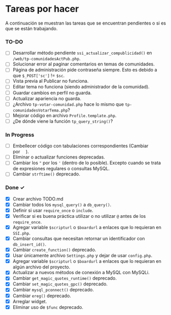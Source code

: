 # Tareas por hacer

A continuación se muestran las tareas que se encuentran pendientes o si es que se están trabajando.

### TO-DO

- [ ] Desarrollar método pendiente `ssi_actualizar_compublicidad()` en `/web/tp-comunidadesActPub.php`.
- [ ] Solucionar error al paginar comentarios en temas de comunidades.
- [ ] Página de administración pide contraseña siempre. Esto es debido a que `$_POST['sc']` != `$sc`.
- [ ] Vista previa al Publicar no funciona.
- [ ] Editar tema no funciona (siendo administrador de la comunidad).
- [ ] Guardar cambios en perfil no guarda.
- [ ] Actualizar apariencia no guarda.
- [ ] ¿Archivo `tp-votar-comunidad.php` hace lo mismo que `tp-comunidadesVotarTema.php`?
- [ ] Mejorar código en archivo `Profile.template.php`.
- [ ] ¿De dónde viene la función `tp_query_string()`?

### In Progress

- [ ] Embellecer código con tabulaciones correspondientes (Cambiar `	` por `  `).
- [ ] Eliminar o actualizar funciones deprecadas.
- [ ] Cambiar los `"` por los `'` (dentro de lo posible). Excepto cuando se trata de expresiones regulares o consultas MySQL.
- [ ] Cambiar `strftime()` deprecado.

### Done ✓

- [x] Crear archivo TODO.md
- [x] Cambiar todos los `mysql_query()` a `db_query()`.
- [x] Definir si usar `require_once` o `include`.
- [x] Verificar si es buena práctica utilizar o no utilizar `@` antes de los `require_once`.
- [x] Agregar variable `$scripturl` o `$boardurl` a enlaces que lo requieran en `SSI.php`.
- [x] Cambiar consultas que necesitan retornar un identificador con `db_insert_id()`.
- [x] Cambiar `create_function()` deprecado.
- [x] Usar únicamente archivo `Settings.php` y dejar de usar `config.php`.
- [x] Agregar variable `$scripturl` o `$boardurl` a enlaces que lo requieran en algún archivo del proyecto.
- [x] Actualizar a nuevos métodos de conexión a MySQL con MySQLi.
- [x] Cambiar `get_magic_quotes_runtime()` deprecado.
- [x] Cambiar `set_magic_quotes_gpc()` deprecado.
- [x] Cambiar `mysql_pconnect()` deprecado.
- [x] Cambiar `ereg()` deprecado.
- [x] Arreglar widget.
- [x] Eliminar uso de `$func` deprecado.
